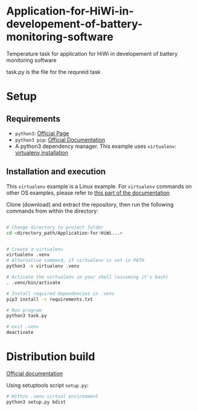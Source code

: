 # Application-for-HiWi-in-developement-of-battery-monitoring-software
Temperature task for application for HiWi in developement of battery monitoring software

task.py is the file for the requreid task 


# Setup

## Requirements
- `python3`: [Official Page](https://www.python.org/downloads/)
- `python3 pip`: [Official Documentation](https://packaging.python.org/guides/installing-using-pip-and-virtual-environments/)
- A python3 dependency manager. This example uses `virtualenv`: [virtualenv installation](https://packaging.python.org/guides/installing-using-pip-and-virtual-environments/#installing-virtualenv)

## Installation and execution

This `virtualenv` example is a Linux example. For `virtualenv` commands on other OS examples, please refer to [this part of the documentation](https://packaging.python.org/guides/installing-using-pip-and-virtual-environments/#installing-virtualenv)  

Clone (download) and extract the repository, then run the following commands from within the directory:
```bash

# Change directory to project folder
cd <directory_path/Application-for-HiWi...>


# Create a virtualenv
virtualenv .venv
# Alternative command, if virtualenv is not in PATH
python3 -m virtualenv .venv

# Activate the virtualenv in your shell (assuming it's bash)
. .venv/bin/activate

# Install required dependencies in .venv
pip3 install -r requirements.txt

# Run program
python3 task.py

# exit .venv
deactivate
```

# Distribution build

[Official documentation](https://docs.python.domainunion.de/3/distutils/builtdist.html)

Using setuptools script `setup.py`:
```bash
# Within .venv virtual environment
python3 setup.py bdist
```
